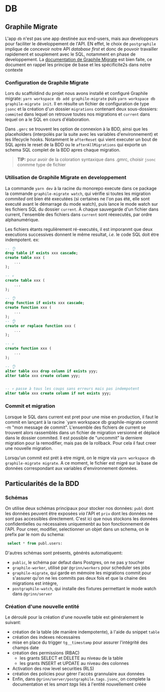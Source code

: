 # DB

## Graphile Migrate

L'app `db` n'est pas une app destinée aux end-users, mais aux developpeurs pour faciliter le développement de l'API. EN effet, le choix de `postgraphile` implique de concevoir notre API _database first_ et donc de pouvoir travailler rapidement et souplement avec le SQL, notamment en phase de developpement. La [documentation de Graphile Migrate](https://github.com/graphile/migrate) est bien faite, ce document en rappel les principe de base et les spécificite2s dans notre contexte

### Configuration de Graphile Migrate

Lors du scaffoldind du projet nous avons installé et configuré Graphile migrate: `yarn workspace db add graphile-migrate` puis `yarn workspace db graphile-migrate init`. Il en résulte un fichier de configuration de type `jsonc` et la création d'un dossier `migrations` contenant deux sous-dossiers: `commited` dans lequel on retrouve toutes nos migrations et `current` dans lequel on a le SQL en cours d'élaboration.

Dans `.gmrc` se trouvent les option de connexion à la BDD, ainsi que les placeholders (interpolés par la suite avec les variables d'environnement) et les lifecycle hooks. Notamment le `afterReset` qui vient executer un bout de SQL aprés le reset de la BDD ou le `afterAllMigrations` qui exporte un schema SQL complet de la BDD apres chaque migration.

> **TIP:** pour avoir de la coloration syntaxique dans .gmrc, choisir `jsonc` conmme type de fichier

### Utilisation de Graphile Migrate en developpement

La commande `yarn dev` à la racine du monorepo execute dans ce package la commande `graphile-migrate watch`, qui vérifie si toutes les migration _commited_ ont bien été executées (si certaines ne l'on pas été, elle sont executé avant le démarrage du mode watch), puis lance le mode watch sur les fichiers SQL du dossier `current`. À chaque sauvegarde d'un fichier dans current, l'ensemble des fichiers dans `current` sont réexecutés, par ordre alphanumérique.

Les fichiers étants regulièrement ré-executés, il est imporanmt que deux executions successives donnent le même resultat, _i.e._ le code SQL doit étre indempotent. ex:

```sql
-- 👌
drop table if exists xxx cascade;
create table xxx (
    ...
);

-- 💀
create table xxx (
    ...
);
```

```sql
-- 👌
drop function if exists xxx cascade;
create function xxx (
    ...
);
-- 👌
create or replace function xxx (
    ...
);

-- 💀
create function xxx (
    ...
);
```

```sql
-- 👌
alter table xxx drop column if exists yyy;
alter table xxx create column yyy;


-- 💀 passe à tous les coups sans erreurs mais pas indempotent
alter table xxx create column if not exists yyy;
```

### Commit et migration

Lorsque le SQL dans current est pret pour une mise en production, il faut le commit en lançant à la racine `yarn workspace db graphile-migrate commit -m "mon message de commit". L'ensemble des fichiers de current se trouvent alors rassemblés dans un fichier de migration versionné et déplacé dans le dossier commited. Il est possible de "uncommit" la derniere migration pour la remodifier, mais pas de la rollback. Pour cela il faut creer une nouvelle migration.

Lorsqu'un commit est prét à etre migré, on le migre via `yarn workspace db graphile-migrate migrate`. A ce moment, le fichier est migré sur la base de données correspondant aux variables d'environnement données.

## Particularités de la BDD

### Schémas

On utilise deux schémas principaux pour stocker nos données: `publ` dont les données peuvent être exposées _via_ l'API et `priv` dont les données ne sont pas accessibles directement. C'est ici que nous stockons les données confidentielles ou nécessaires uniquemenbt au bon fonctionnement de l'API. Pour creer, modifier, selectionner un objet dans un schema, on le prefix par le nom du schema:

```sql
 select * from publ.users:
```

D'autres schémas sont présents, générés automatiquemt:

- `public`, le schéma par defaut dans Postgres, on ne pas y toucher
- `graphile-worker`, utilisé par `@grinn/workers` pour scheduler ses jobs
- `graphile-migrate`, qui garde en mémoire les migrations commit pour s'assurer qu'on ne les commits pas deux fois et que la chaine des migrations est intègre,
- `postgraphile-watch`, qui installe des fixtures permettant le mode watch dans `@grinn/server`

### Création d'une nouvelle entité

Le déroulé pour la création d'une nouvelle table est généralement le suivant:

- création de la table (de manière indempotente), à l'aide du snippet `table`
- création des indexes nécessaires
- mise en place du trigger `tg__timestamp` pour assurer l'intégrité des champs date
- création des permissions (RBAC)
  - les grants SELECT et DELETE au niveau de la table
  - les grants INSERT et UPDATE au niveau des colonnes
- Activation des row level securities (RLS)
- création des policies pour gérer l'accès grannulaire aux données
- Enfin, dans `@grinn/server/postgraphile.tags.jsonc`, on complete la documentation et les _smart tags_ liés à l'entité nouvellement créée
